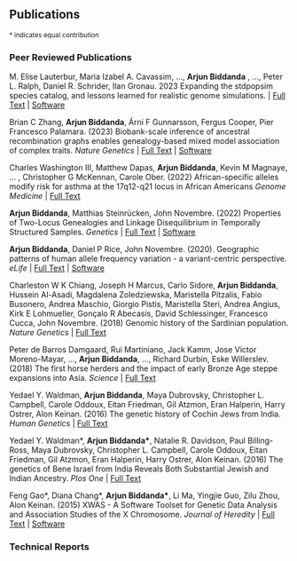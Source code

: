 
## Publications


<sup>* indicates equal contribution</sup>


### Peer Reviewed Publications



M. Elise Lauterbur, Maria Izabel A. Cavassim, ..., <strong>Arjun Biddanda</strong> , ..., Peter L. Ralph, Daniel R. Schrider, Ilan Gronau. 2023 Expanding the stdpopsim species catalog, and lessons learned for realistic genome simulations. | [Full Text](https://elifesciences.org/reviewed-preprints/84874v2) | [Software](https://popsim-consortium.github.io/stdpopsim-docs/stable/index.html)

Brian C Zhang, <strong>Arjun Biddanda</strong>, Árni F Gunnarsson, Fergus Cooper, Pier Francesco Palamara. (2023) Biobank-scale inference of ancestral recombination graphs enables genealogy-based mixed model association of complex traits. _Nature Genetics_ | [Full Text](https://www.nature.com/articles/s41588-023-01379-x) | [Software](https://palamaralab.github.io/software/argneedle/)

Charles Washington III, Matthew Dapas, <strong>Arjun Biddanda</strong>, Kevin M Magnaye, ... , Christopher G McKennan, Carole Ober. (2022) African-specific alleles modify risk for asthma at the 17q12-q21 locus in African Americans _Genome Medicine_ | [Full Text](https://link.springer.com/article/10.1186/s13073-022-01114-x)

<strong>Arjun Biddanda</strong>, Matthias Steinrücken, John Novembre. (2022) Properties of Two-Locus Genealogies and Linkage Disequilibrium in Temporally Structured Samples. _Genetics_ | [Full Text](https://doi.org/10.1093/genetics/iyac038) | [Software](https://aabiddanda.github.io/aDNA_LD_public/)

<strong>Arjun Biddanda</strong>, Daniel P Rice, John Novembre. (2020). Geographic patterns of human allele frequency variation - a variant-centric perspective. _eLife_ | [Full Text](https://elifesciences.org/articles/60107) | [Software](https://aabiddanda.github.io/geovar/)

Charleston W K Chiang, Joseph H Marcus, Carlo Sidore, <strong>Arjun Biddanda</strong>, Hussein Al-Asadi, Magdalena Zoledziewska, Maristella Pitzalis, Fabio Busonero, Andrea Maschio, Giorgio Pistis, Maristella Steri, Andrea Angius, Kirk E Lohmueller, Gonçalo R Abecasis, David Schlessinger, Francesco Cucca, John Novembre. (2018) Genomic history of the Sardinian population. _Nature Genetics_ | [Full Text](https://doi.org/10.1038/s41588-018-0215-8)


Peter de Barros Damgaard, Rui Martiniano, Jack Kamm, Jose Victor Moreno-Mayar, ..., <strong>Arjun Biddanda</strong>, ..., Richard Durbin, Eske Willerslev. (2018) The first horse herders and the impact of early Bronze Age steppe expansions into Asia. _Science_ | [Full Text](http://science.sciencemag.org/content/early/2018/05/08/science.aar7711.abstract)

Yedael Y. Waldman, <strong>Arjun Biddanda</strong>, Maya Dubrovsky, Christopher L. Campbell, Carole Oddoux, Eitan Friedman, Gil Atzmon, Eran Halperin, Harry Ostrer, Alon Keinan. (2016) The genetic history of Cochin Jews from India. _Human Genetics_ | [Full Text](https://www.ncbi.nlm.nih.gov/pubmed/27377974)

Yedael Y. Waldman*, <strong>Arjun Biddanda*</strong>, Natalie R. Davidson, Paul Billing-Ross, Maya Dubrovsky, Christopher L. Campbell, Carole Oddoux, Eitan Friedman, Gil Atzmon, Eran Halperin, Harry Ostrer, Alon Keinan. (2016) The genetics of Bene Israel from India Reveals Both Substantial Jewish and Indian Ancestry. _Plos One_  | [Full Text](http://journals.plos.org/plosone/article?id=10.1371/journal.pone.0152056)

Feng Gao*, Diana Chang*, <strong>Arjun Biddanda*</strong>, Li Ma, Yingjie Guo, Zilu Zhou, Alon Keinan. (2015) XWAS - A Software Toolset for Genetic Data Analysis and Association Studies of the X Chromosome. _Journal of Heredity_ | [Full Text](https://www.ncbi.nlm.nih.gov/pubmed/26268243) | [Software](http://keinanlab.cb.bscb.cornell.edu/content/xwas)


### Technical Reports



